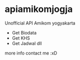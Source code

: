 # apiamikomjogja
Unofficial API Amikom yogyakarta

- Get Biodata
- Get KHS
- Get Jadwal
dll

more info contact me :xD
